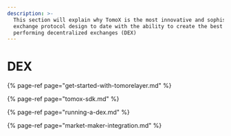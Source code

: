 ```yaml
---
description: >-
  This section will explain why TomoX is the most innovative and sophisticated
  exchange protocol design to date with the ability to create the best
  performing decentralized exchanges (DEX)
---
```


# DEX

{% page-ref page="get-started-with-tomorelayer.md" %}

{% page-ref page="tomox-sdk.md" %}

{% page-ref page="running-a-dex.md" %}

{% page-ref page="market-maker-integration.md" %}



